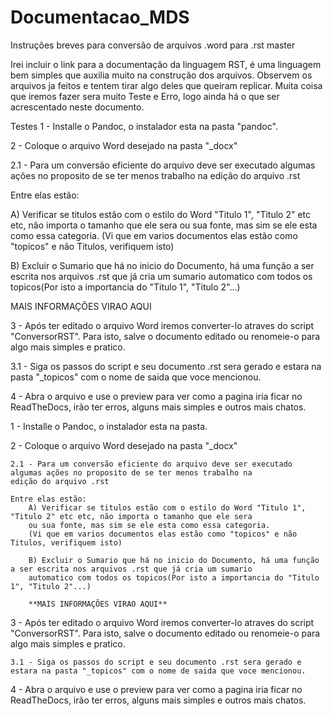 # Documentacao_MDS

Instruções breves para conversão de arquivos .word para .rst
master

Irei incluir o link para a documentação da linguagem RST, é uma linguagem bem simples que auxilia muito na construção dos arquivos.
Observem os arquivos ja feitos e tentem tirar algo deles que queiram replicar.
Muita coisa que iremos fazer sera muito Teste e Erro, logo ainda há o que ser acrescentado neste documento.

Testes
1 - Installe o Pandoc, o instalador esta na pasta "pandoc".

2 - Coloque o arquivo Word desejado na pasta "_docx"

2.1 - Para um conversão eficiente do arquivo deve ser executado algumas ações no proposito de se ter menos trabalho na
edição do arquivo .rst

Entre elas estão:

A) Verificar se titulos estão com o estilo do Word "Titulo 1", "Titulo 2" etc etc, não importa o tamanho que ele sera
ou sua fonte, mas sim se ele esta como essa categoria.
(Vi que em varios documentos elas estão como "topicos" e não Titulos, verifiquem isto)

B) Excluir o Sumario que há no inicio do Documento, há uma função a ser escrita nos arquivos .rst que já cria um sumario
automatico com todos os topicos(Por isto a importancia do "Titulo 1", "Titulo 2"...)

MAIS INFORMAÇÕES VIRAO AQUI

3 - Após ter editado o arquivo Word iremos converter-lo atraves do script "ConversorRST". Para isto, salve o documento editado ou renomeie-o para algo mais simples e pratico.

3.1 - Siga os passos do script e seu documento .rst sera gerado e estara na pasta "_topicos" com o nome de saida que voce mencionou.

4 - Abra o arquivo e use o preview para ver como a pagina iria ficar no ReadTheDocs, irão ter erros, alguns mais simples e outros mais chatos.

1 - Installe o Pandoc, o instalador esta na pasta.

2 - Coloque o arquivo Word desejado na pasta "_docx"
	
	2.1 - Para um conversão eficiente do arquivo deve ser executado algumas ações no proposito de se ter menos trabalho na
	edição do arquivo .rst

	Entre elas estão:
		A) Verificar se titulos estão com o estilo do Word "Titulo 1", "Titulo 2" etc etc, não importa o tamanho que ele sera
		ou sua fonte, mas sim se ele esta como essa categoria.
		(Vi que em varios documentos elas estão como "topicos" e não Titulos, verifiquem isto)

		B) Excluir o Sumario que há no inicio do Documento, há uma função a ser escrita nos arquivos .rst que já cria um sumario
		automatico com todos os topicos(Por isto a importancia do "Titulo 1", "Titulo 2"...)

		**MAIS INFORMAÇÕES VIRAO AQUI**

3 - Após ter editado o arquivo Word iremos converter-lo atraves do script "ConversorRST". Para isto, salve o documento editado ou renomeie-o para algo mais simples e pratico.

	3.1 - Siga os passos do script e seu documento .rst sera gerado e estara na pasta "_topicos" com o nome de saida que voce mencionou.
	
4 - Abra o arquivo e use o preview para ver como a pagina iria ficar no ReadTheDocs, irão ter erros, alguns mais simples e outros mais chatos.



